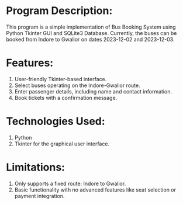 # Program Description: 

This program is a simple implementation of Bus Booking System using Python Tkinter GUI and SQLite3 Database. Currently, the buses can be booked from Indore to Gwalior on dates 2023-12-02 and 2023-12-03.

# Features:

1. User-friendly Tkinter-based interface.
2. Select buses operating on the Indore-Gwalior route.
3. Enter passenger details, including name and contact information.
4. Book tickets with a confirmation message.

# Technologies Used:

1. Python
2. Tkinter for the graphical user interface.

# Limitations:
1. Only supports a fixed route: Indore to Gwalior.
2. Basic functionality with no advanced features like seat selection or payment integration.
